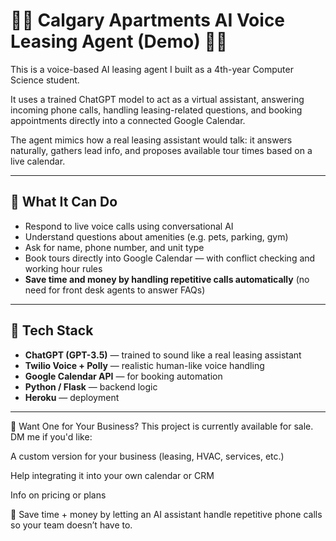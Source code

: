 # 🤖🤖 Calgary Apartments AI Voice Leasing Agent (Demo) 🤖🤖

This is a voice-based AI leasing agent I built as a 4th-year Computer Science student.

It uses a trained ChatGPT model to act as a virtual assistant, answering incoming phone calls, handling leasing-related questions, and booking appointments 
directly into a connected Google Calendar.

The agent mimics how a real leasing assistant would talk: it answers naturally, gathers lead info, and proposes available tour times based on a live calendar.

---

## 🔧 What It Can Do

- Respond to live voice calls using conversational AI
- Understand questions about amenities (e.g. pets, parking, gym)
- Ask for name, phone number, and unit type
- Book tours directly into Google Calendar — with conflict checking and working hour rules
- **Save time and money by handling repetitive calls automatically** (no need for front desk agents to answer FAQs)

---

## 🧠 Tech Stack

- **ChatGPT (GPT-3.5)** — trained to sound like a real leasing assistant
- **Twilio Voice + Polly** — realistic human-like voice handling
- **Google Calendar API** — for booking automation
- **Python / Flask** — backend logic
- **Heroku** — deployment

---
💬 Want One for Your Business?
This project is currently available for sale.
DM me if you'd like:

A custom version for your business (leasing, HVAC, services, etc.)

Help integrating it into your own calendar or CRM

Info on pricing or plans

🧠 Save time + money by letting an AI assistant handle repetitive phone calls so your team doesn’t have to.
